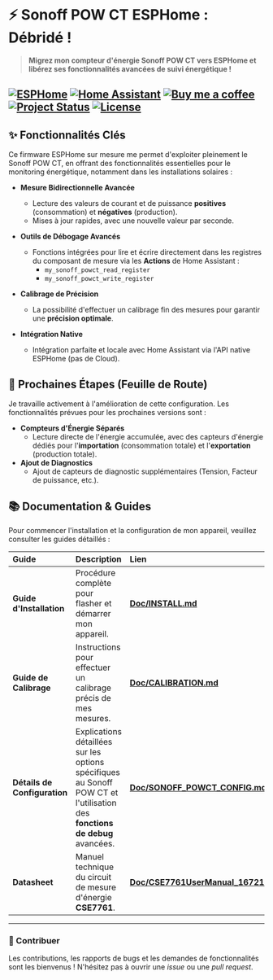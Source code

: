 # ⚡ Sonoff POW CT ESPHome : Débridé !

> **Migrez mon compteur d'énergie Sonoff POW CT vers ESPHome et libérez ses fonctionnalités avancées de suivi énergétique !**

[![ESPHome](https://img.shields.io/badge/ESPHome-2F7B9D?style=for-the-badge&logo=esphome&logoColor=white)](https://esphome.io/)
[![Home Assistant](https://img.shields.io/badge/Home%20Assistant-41A8F5?style=for-the-badge&logo=home-assistant&logoColor=white)](https://www.home-assistant.io/)
[![Buy me a coffee](https://img.shields.io/badge/Buy%20me%20a%20coffee-PayPal-blue?style=for-the-badge&logo=paypal)](https://paypal.me/mazkagaz)
[![Project Status](https://img.shields.io/badge/Status-Active-brightgreen?style=for-the-badge)](https://github.com/votre_profil/votre_repo/commits/main)
[![License](https://img.shields.io/badge/License-MIT-blue.svg?style=for-the-badge)]() 
---

## ✨ Fonctionnalités Clés

Ce firmware ESPHome sur mesure me permet d'exploiter pleinement le Sonoff POW CT, en offrant des fonctionnalités essentielles pour le monitoring énergétique, notamment dans les installations solaires :

* **Mesure Bidirectionnelle Avancée**
    * Lecture des valeurs de courant et de puissance **positives** (consommation) et **négatives** (production).
    * Mises à jour rapides, avec une nouvelle valeur par seconde.

* **Outils de Débogage Avancés**
    * Fonctions intégrées pour lire et écrire directement dans les registres du composant de mesure via les **Actions** de Home Assistant :
        * `my_sonoff_powct_read_register`
        * `my_sonoff_powct_write_register`

* **Calibrage de Précision**
    * La possibilité d'effectuer un calibrage fin des mesures pour garantir une **précision optimale**.

* **Intégration Native**
    * Intégration parfaite et locale avec Home Assistant via l'API native ESPHome (pas de Cloud).

## 🚀 Prochaines Étapes (Feuille de Route)

Je travaille activement à l'amélioration de cette configuration. Les fonctionnalités prévues pour les prochaines versions sont :

* **Compteurs d'Énergie Séparés**
    * Lecture directe de l'énergie accumulée, avec des capteurs d'énergie dédiés pour l'**importation** (consommation totale) et l'**exportation** (production totale).
* **Ajout de Diagnostics**
    * Ajout de capteurs de diagnostic supplémentaires (Tension, Facteur de puissance, etc.).

## 📚 Documentation & Guides

Pour commencer l'installation et la configuration de mon appareil, veuillez consulter les guides détaillés :

| Guide | Description | Lien |
| :--- | :--- | :--- |
| **Guide d'Installation** | Procédure complète pour flasher et démarrer mon appareil. | **[Doc/INSTALL.md](Doc/INSTALL\_FR.md)** |
| **Guide de Calibrage** | Instructions pour effectuer un calibrage précis de mes mesures. | **[Doc/CALIBRATION.md](Doc/CALIBRATION\_FR.md)** |
| **Détails de Configuration** | Explications détaillées sur les options spécifiques au Sonoff POW CT et l'utilisation des **fonctions de debug** avancées. | **[Doc/SONOFF\_POWCT\_CONFIG.md](Doc/SONOFF\_POWCT\_CONFIG.md)** |
| **Datasheet** | Manuel technique du circuit de mesure d'énergie **CSE7761**. | **[Doc/CSE7761UserManual\_1672133056.pdf](Doc/CSE7761UserManual\_1672133056.pdf)** |

***

### 🤝 Contribuer

Les contributions, les rapports de bugs et les demandes de fonctionnalités sont les bienvenus ! N'hésitez pas à ouvrir une *issue* ou une *pull request*.
